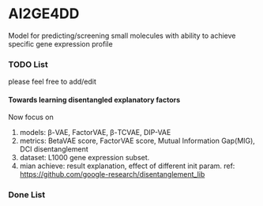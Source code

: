 # AI2GE4DD
Model for predicting/screening small molecules with ability to achieve specific gene expression profile  

### TODO List  
please feel free to add/edit
#### Towards learning disentangled explanatory factors  
Now focus on
1. models: β-VAE, FactorVAE, β-TCVAE, DIP-VAE
2. metrics: BetaVAE score, FactorVAE score, Mutual Information Gap(MIG), DCI disentanglement
3. dataset: L1000 gene expression subset.
4. mian achieve: result explanation, effect of different init param.
ref: https://github.com/google-research/disentanglement_lib

### Done List  

